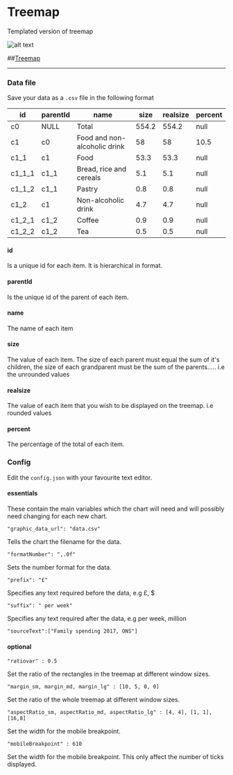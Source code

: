# Treemap
Templated version of treemap

![alt text](https://user-images.githubusercontent.com/11721913/49382059-4fc8df00-f70d-11e8-8b48-3ae3c2ca0d69.png)

##[Treemap](https://onsvisual.github.io/treemap/treemap/index.html)

----

### Data file
Save your data as a `.csv` file in the following format

| id     | parentId | name                         | size  | realsize | percent |
| ------ | -------- | ---------------------------- | ----- | -------- | ------- |
| c0     | NULL     | Total                        | 554.2 | 554.2 | null |
| c1     | c0       | Food and non-alcoholic drink | 58    | 58 | 10.5 |
| c1_1   | c1       | Food                         | 53.3  | 53.3 | null |
| c1_1_1 | c1_1     | Bread, rice and cereals      | 5.1   | 5.1 | null |
| c1_1_2 | c1_1     | Pastry                       | 0.8   | 0.8 | null |
| c1_2   | c1       | Non-alcoholic drink          | 4.7   | 4.7| null |
| c1_2_1 | c1_2     | Coffee                       | 0.9   | 0.9 | null |
| c1_2_2 | c1_2     | Tea                          | 0.5   | 0.5 | null |

#### id
Is a unique id for each item. It is hierarchical in format.

#### parentId
Is the unique id of the parent of each item. 

#### name
The name of each item

#### size
The value of each item. The size of each parent must equal the sum of it's children, the size of each grandparent must be the sum of the parents..... i.e the unrounded values

#### realsize
The value of each item that you wish to be displayed on the treemap. i.e rounded values

#### percent    
The percentage of the total of each item. 

### Config

Edit the `config.json` with your favourite text editor.

#### essentials

These contain the main variables which the chart will need and will possibly need changing for each new chart.

```"graphic_data_url": "data.csv"```

Tells the chart the filename for the data.

```"formatNumber": ",.0f"```

Sets the number format for the data.

```"prefix": "£"```

Specifies any text required before the data, e.g £, $

```"suffix": " per week"```

Specifies any text required after the data, e.g  per week, million

```"sourceText":["Family spending 2017, ONS"]```


#### optional

```"ratiovar" : 0.5 ```

Set the ratio of the rectangles in the treemap at different window sizes.

```"margin_sm, margin_md, margin_lg" : [10, 5, 0, 0] ```

Set the ratio of the whole treemap at different window sizes.

```"aspectRatio_sm, aspectRatio_md, aspectRatio_lg" : [4, 4], [1, 1], [16,8] ```

Set the width for the mobile breakpoint. 

```"mobileBreakpoint" : 610 ```

Set the width for the mobile breakpoint. This only affect the number of ticks displayed.
